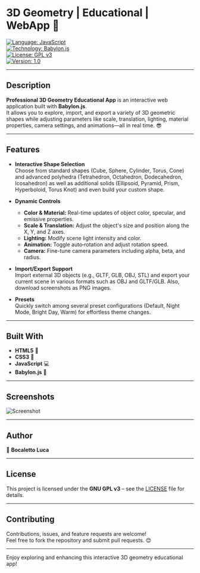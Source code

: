# 3D Geometry | Educational | WebApp 🚀

[![Language: JavaScript](https://img.shields.io/badge/language-JavaScript-yellow.svg)](https://www.javascript.com)  
[![Technology: Babylon.js](https://img.shields.io/badge/technology-Babylon.js-blue.svg)](https://www.babylonjs.com)  
[![License: GPL v3](https://img.shields.io/badge/license-GPLv3-blue.svg)](https://www.gnu.org/licenses/gpl-3.0)  
[![Version: 1.0](https://img.shields.io/badge/version-1.0-green.svg)]()

---

## Description

**Professional 3D Geometry Educational App** is an interactive web application built with **Babylon.js**.  
It allows you to explore, import, and export a variety of 3D geometric shapes while adjusting parameters like scale, translation, lighting, material properties, camera settings, and animations—all in real time. 😎

---

## Features

- **Interactive Shape Selection**  
  Choose from standard shapes (Cube, Sphere, Cylinder, Torus, Cone) and advanced polyhedra (Tetrahedron, Octahedron, Dodecahedron, Icosahedron) as well as additional solids (Ellipsoid, Pyramid, Prism, Hyperboloid, Torus Knot) and even build your custom shape.

- **Dynamic Controls**  
  - **Color & Material:** Real-time updates of object color, specular, and emissive properties.  
  - **Scale & Translation:** Adjust the object's size and position along the X, Y, and Z axes.  
  - **Lighting:** Modify scene light intensity and color.  
  - **Animation:** Toggle auto‑rotation and adjust rotation speed.  
  - **Camera:** Fine-tune camera parameters including alpha, beta, and radius.

- **Import/Export Support**  
  Import external 3D objects (e.g., GLTF, GLB, OBJ, STL) and export your current scene in various formats such as OBJ and GLTF/GLB. Also, download screenshots as PNG images.

- **Presets**  
  Quickly switch among several preset configurations (Default, Night Mode, Bright Day, Warm) for effortless theme changes.

---

## Built With

- **HTML5** 📝  
- **CSS3** 🎨  
- **JavaScript** 💻  
- **Babylon.js** 🚀

---

## Screenshots

![Screenshot](screenshot.png)

---

## Author

👤 **Bocaletto Luca**  

---

## License

This project is licensed under the **GNU GPL v3** – see the [LICENSE](https://www.gnu.org/licenses/gpl-3.0) file for details.

---

## Contributing

Contributions, issues, and feature requests are welcome!  
Feel free to fork the repository and submit pull requests. 😊

---

Enjoy exploring and enhancing this interactive 3D geometry educational app!
